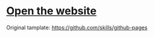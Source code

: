 # [Open the website](https://light-and-ray.github.io/prosto-calculators-collection/)

Original tamplate: https://github.com/skills/github-pages
